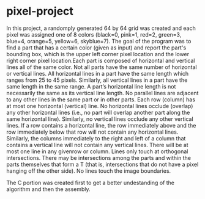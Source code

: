 # pixel-project

In this project, a randomply generated 64 by 64 grid was created and each pixel was assigned one of 8 colors (black=0, pink=1, red=2, green=3, blue=4, orange=5,
yellow=6, skyblue=7). The goal of the program was  to find a part that has a certain color (given as input) and report the part's bounding box, which is the upper
left corner pixel location and the lower right corner pixel location.Each part is composed of horizontal and vertical lines all of the same color. Not all parts have
the same number of horizontal or vertical lines. All horizontal lines in a part have the same length which ranges from 25 to 45 pixels. Similarly, all vertical lines 
in a part have the same length in the same range. A part’s horizontal line length is not necessarily the same as its vertical line length. No parallel lines are adjacent 
to any other lines in the same part or in other parts. Each row (column) has at most one horizontal (vertical) line. No horizontal lines occlude (overlap) any other 
horizontal lines (i.e., no part will overlap another part along the same horizontal line). Similarly, no vertical lines occlude any other vertical lines. If a row contains
a horizontal line, the row immediately above and the row immediately below that row will not contain any horizontal lines. Similarly, the columns immediately to the right 
and left of a column that contains a vertical line will not contain any vertical lines. There will be at most one line in any givenrow or column. Lines only touch at 
orthogonal intersections. There may be intersections among the parts and within the parts themselves that form a T (that is, intersections that do not have a
pixel hanging off the other side). No lines touch the image boundaries.

The C portion was created first to get a better undestanding of the algorithm and then the assembly.

